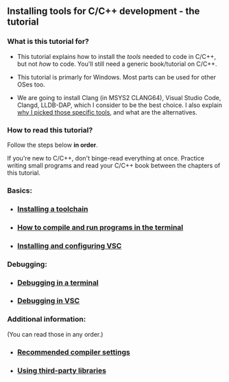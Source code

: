 ## Installing tools for C/C++ development - the tutorial

### What is this tutorial for?

* This tutorial explains how to install the *tools* needed to code in C/C++, but not *how* to code. You'll still need a generic book/tutorial on C/C++.

* This tutorial is primarly for Windows. Most parts can be used for other OSes too.

* We are going to install Clang (in MSYS2 CLANG64), Visual Studio Code, Clangd, LLDB-DAP, which I consider to be the best choice. I also explain [why I picked those specific tools](/why_philosophy.md), and what are the alternatives.

### How to read this tutorial?

Follow the steps below **in order**.

If you're new to C/C++, don't binge-read everything at once. Practice writing small programs and read your C/C++ book between the chapters of this tutorial.

### Basics:

* ### [Installing a toolchain](/installing_toolchain.md)

* ### [How to compile and run programs in the terminal](/installing_toolchain.md)

* ### [Installing and configuring VSC](/installing_vsc.md)

### Debugging:

* ### [Debugging in a terminal](/debugging_in_terminal.md)

* ### [Debugging in VSC](/configuring_vsc_debugger.md)

### Additional information:

(You can read those in any order.)

* ### [Recommended compiler settings](/recommended_compiler_flags.md)

* ### [Using third-party libraries](/using_libraries.md)
